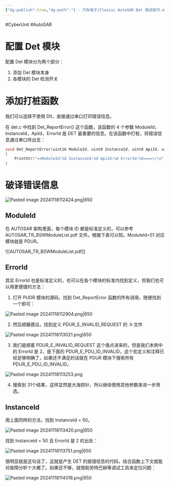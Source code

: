 ```yaml
---
{"dg-publish":true,"dg-path":"1 - 汽车电子/Classic AutoSAR Det 调试技巧.md","permalink":"/1 - 汽车电子/Classic AutoSAR Det 调试技巧/","created":"2024-08-12T19:00:40.000+08:00","updated":"2025-02-14T13:55:56.423+08:00"}
---
```


#CyberUnit #AutoSAR

# 配置 Det 模块

配置 Det 模块分为两个部分：

1. 添加 Det 模块本身
2. 各模块的 Det 检测开关

# 添加打桩函数

我们可以选择不使用 Dlt，直接通过串口打印错误信息。

在 det.c 中找到 Det_ReportError() 这个函数，该函数的 4 个参数 ModuleId，InstanceId，ApiId，ErrorId 是 DET 最重要的信息。在该函数中打桩，将错误信息通过串口传出去：

``` c
void Det_ReportError(uint16 ModuleId, uint8 InstanceId, uint8 ApiId, uint8 ErrorId)
{
	PrintStr("==ModuleId:%d InstanceId:%d ApiId:%d ErrorId:%d====\r\n", ModuleId, InstanceId, ApiId, ErrorId);
}
```

# 破译错误信息

![Pasted image 20241118112424.png|650](/img/user/0.Asset/resource/Pasted%20image%2020241118112424.png)

## ModuleId

在 AUTOSAR 架构里面，每个模块 ID 都是标准定义的，可以参考 AUTOSAR_TR_BSWModuleList.pdf 文件。根据下表可以知，ModuleId=51 对应模块就是 PDUR。

![[AUTOSAR_TR_BSWModuleList.pdf]]

## ErrorId

其实 ErrorId 也是标准定义的，也可以在各个模块的标准内找到定义，但我们也可以用更便捷的方法：

1. 打开 PUDR 模块的源码，找到 Det_ReportError 函数的所有调用，随便找到一个即可：

![Pasted image 20241118112904.png|650](/img/user/0.Asset/resource/Pasted%20image%2020241118112904.png)

2. 然后顺藤摸瓜，找到定义 PDUR_E_INVALID_REQUEST 的 .h 文件

![Pasted image 20241118113021.png|650](/img/user/0.Asset/resource/Pasted%20image%2020241118113021.png)

3. 我们是顺着 PDUR_E_INVALID_REQUEST 这个值点进来的，但是我们本例中的 ErrorId 是 2，是下面的 PDUR_E_PDU_ID_INVALID，这个宏定义和注释已经足够明确了，如果还不满足的话就在 PDUR 模块下搜索所有 PDUR_E_PDU_ID_INVALID。

![Pasted image 20241118113253.png](/img/user/0.Asset/resource/Pasted%20image%2020241118113253.png)

4. 搜索到 31个结果，这样显然是大海捞针，所以继续使用其他参数来进一步筛选。

## InstanceId

用上面同样的方法，找到 InstanceId = 50。

![Pasted image 20241118113420.png|650](/img/user/0.Asset/resource/Pasted%20image%2020241118113420.png)

找到 InstanceId = 50 且 ErrorId 是 2 的出处：

![Pasted image 20241118113751.png|650](/img/user/0.Asset/resource/Pasted%20image%2020241118113751.png)

很明显就是这句话了，这就是产生 DET 的报错信息的代码，结合函数上下文就能对故障分析个大概了。如果还不够，就借助劳特巴赫等调试工具来定位问题：

![Pasted image 20241118114018.png|650](/img/user/0.Asset/resource/Pasted%20image%2020241118114018.png)
